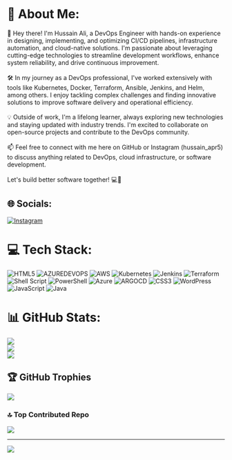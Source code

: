 # 💫 About Me:
👋 Hey there! I'm Hussain Ali, a DevOps Engineer with hands-on experience in designing, implementing, and optimizing CI/CD pipelines, infrastructure automation, and cloud-native solutions. I'm passionate about leveraging cutting-edge technologies to streamline development workflows, enhance system reliability, and drive continuous improvement.<br><br>🛠️ In my journey as a DevOps professional, I've worked extensively with tools like Kubernetes, Docker, Terraform, Ansible, Jenkins, and Helm, among others. I enjoy tackling complex challenges and finding innovative solutions to improve software delivery and operational efficiency.<br><br>💡 Outside of work, I'm a lifelong learner, always exploring new technologies and staying updated with industry trends. I'm excited to collaborate on open-source projects and contribute to the DevOps community.<br><br>📫 Feel free to connect with me here on GitHub or Instagram (hussain_apr5) to discuss anything related to DevOps, cloud infrastructure, or software development.<br><br>Let's build better software together! 💻🚀


## 🌐 Socials:
[![Instagram](https://img.shields.io/badge/Instagram-%23E4405F.svg?logo=Instagram&logoColor=white)](https://instagram.com/hussain147) 

# 💻 Tech Stack:
![HTML5](https://img.shields.io/badge/html5-%23E34F26.svg?style=for-the-badge&logo=html5&logoColor=white) ![AZUREDEVOPS](https://img.shields.io/badge/azuredevops-0078D7.svg?style=for-the-badge&logo=azuredevops&logoColor=white&color=%230078D7) ![AWS](https://img.shields.io/badge/AWS-%23FF9900.svg?style=for-the-badge&logo=amazon-aws&logoColor=white) ![Kubernetes](https://img.shields.io/badge/kubernetes-%23326ce5.svg?style=for-the-badge&logo=kubernetes&logoColor=white) ![Jenkins](https://img.shields.io/badge/jenkins-%232C5263.svg?style=for-the-badge&logo=jenkins&logoColor=white) ![Terraform](https://img.shields.io/badge/terraform-%235835CC.svg?style=for-the-badge&logo=terraform&logoColor=white) ![Shell Script](https://img.shields.io/badge/shell_script-%23121011.svg?style=for-the-badge&logo=gnu-bash&logoColor=white) ![PowerShell](https://img.shields.io/badge/PowerShell-%235391FE.svg?style=for-the-badge&logo=powershell&logoColor=white) ![Azure](https://img.shields.io/badge/azure-%230072C6.svg?style=for-the-badge&logo=microsoftazure&logoColor=white) ![ARGOCD](https://img.shields.io/badge/argo-EF7B4D.svg?style=for-the-badge&logo=argo&logoColor=white&color=%23EF7B4D) ![CSS3](https://img.shields.io/badge/css3-%231572B6.svg?style=for-the-badge&logo=css3&logoColor=white) ![WordPress](https://img.shields.io/badge/WordPress-%23117AC9.svg?style=for-the-badge&logo=WordPress&logoColor=white) ![JavaScript](https://img.shields.io/badge/javascript-%23323330.svg?style=for-the-badge&logo=javascript&logoColor=%23F7DF1E) ![Java](https://img.shields.io/badge/java-%23ED8B00.svg?style=for-the-badge&logo=openjdk&logoColor=white)
# 📊 GitHub Stats:
![](https://github-readme-stats.vercel.app/api?username=hussain147&theme=buefy&hide_border=false&include_all_commits=true&count_private=true)<br/>
![](https://github-readme-streak-stats.herokuapp.com/?user=hussain147&theme=buefy&hide_border=false)<br/>
![](https://github-readme-stats.vercel.app/api/top-langs/?username=hussain147&theme=buefy&hide_border=false&include_all_commits=true&count_private=true&layout=compact)

## 🏆 GitHub Trophies
![](https://github-profile-trophy.vercel.app/?username=hussain147&theme=radical&no-frame=false&no-bg=false&margin-w=4)

### 🔝 Top Contributed Repo
![](https://github-contributor-stats.vercel.app/api?username=hussain147&limit=5&theme=dark&combine_all_yearly_contributions=true)

---
[![](https://visitcount.itsvg.in/api?id=hussain147&icon=0&color=0)](https://visitcount.itsvg.in)

<!-- Proudly created with GPRM ( https://gprm.itsvg.in ) -->